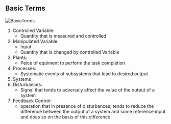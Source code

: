 ## Basic Terms

![BasicTerms](img/BasicTerms.png)

1. Controlled Variable:
	- Quantity that is measured and controlled
2. Manipulated Variable:
	- Input
	- Quantity that is changed by controlled Variable
3. Plants:
	- Peice of equiment to perform the task completion
4. Processes:
	- Systematic events of subsystems that lead to desired output
5. Systems
6. Disturbances:
	- Signal that tends to adversely affect the value of the output of a
	system
7. Feedback Control:
	-  operation that in presence of disturbances, tends to reduce the
	   difference between the output of a system and some reference input
	   and does so on the basis of this difference


